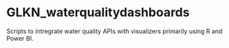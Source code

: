 # GLKN_waterqualitydashboards
Scripts to intregrate water quality APIs with visualizers primarily using R and Power BI.
